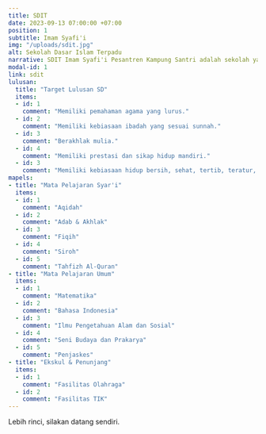 ```yaml
---
title: SDIT
date: 2023-09-13 07:00:00 +07:00
position: 1
subtitle: Imam Syafi'i
img: "/uploads/sdit.jpg"
alt: Sekolah Dasar Islam Terpadu
narrative: SDIT Imam Syafi'i Pesantren Kampung Santri adalah sekolah yang mengimplementasikan pendidikan akhlak kepada para siswa-siswinya dalam pergaulan hidup sehari-hari baik di lingkungan sekolah maupun di lingkungan rumahnya.
modal-id: 1
link: sdit
lulusan:
  title: "Target Lulusan SD"
  items:
  - id: 1
    comment: "Memiliki pemahaman agama yang lurus."
  - id: 2
    comment: "Memiliki kebiasaan ibadah yang sesuai sunnah."
  - id: 3
    comment: "Berakhlak mulia."
  - id: 4
    comment: "Memiliki prestasi dan sikap hidup mandiri."
  - id: 3
    comment: "Memiliki kebiasaan hidup bersih, sehat, tertib, teratur, dan produktif."
mapels:
- title: "Mata Pelajaran Syar'i"
  items:
  - id: 1
    comment: "Aqidah"
  - id: 2
    comment: "Adab & Akhlak"
  - id: 3
    comment: "Fiqih"
  - id: 4
    comment: "Siroh"
  - id: 5
    comment: "Tahfizh Al-Quran"
- title: "Mata Pelajaran Umum"
  items:
  - id: 1
    comment: "Matematika"
  - id: 2
    comment: "Bahasa Indonesia"
  - id: 3
    comment: "Ilmu Pengetahuan Alam dan Sosial"
  - id: 4
    comment: "Seni Budaya dan Prakarya"
  - id: 5
    comment: "Penjaskes"
- title: "Ekskul & Penunjang"
  items:
  - id: 1
    comment: "Fasilitas Olahraga"
  - id: 2
    comment: "Fasilitas TIK"
---
```

Lebih rinci, silakan datang sendiri.